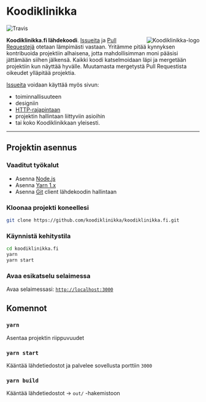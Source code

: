 # Koodiklinikka
![Travis](https://travis-ci.org/koodiklinikka/koodiklinikka.fi.svg?branch=master)

<img align="right" src="https://raw.githubusercontent.com/koodiklinikka/koodiklinikka.fi/master/static/images/logo.png" alt="Koodiklinikka-logo">

**Koodiklinikka.fi lähdekoodi**. [Issueita](https://github.com/koodiklinikka/koodiklinikka.fi/issues) ja [Pull Requestejä](https://github.com/koodiklinikka/koodiklinikka.fi/pulls) otetaan lämpimästi vastaan. Yritämme pitää kynnyksen kontribuoida projektiin alhaisena, jotta mahdollisimman moni pääsisi jättämään siihen jälkensä. Kaikki koodi katselmoidaan läpi ja mergetään projektiin kun näyttää hyvälle. Muutamasta mergetystä Pull Requestista oikeudet ylläpitää projektia.

[Issueita](https://github.com/koodiklinikka/koodiklinikka.fi/issues) voidaan käyttää myös sivun:

- toiminnallisuuteen
- designiin
- [HTTP-rajapintaan](https://github.com/koodiklinikka/koodiklinikka.fi-api)
- projektin hallintaan liittyviin asioihin
- tai koko Koodiklinikkaan yleisesti.

-----------------------------

## Projektin asennus

### Vaaditut työkalut

- Asenna [Node.js](http://nodejs.org)
- Asenna [Yarn 1.x](https://classic.yarnpkg.com/en/)
- Asenna [Git](https://git-scm.com/) client lähdekoodin hallintaan

### Kloonaa projekti koneellesi

```sh
git clone https://github.com/koodiklinikka/koodiklinikka.fi.git
```

### Käynnistä kehitystila

```sh
cd koodiklinikka.fi
yarn
yarn start
```

### Avaa esikatselu selaimessa

Avaa selaimessasi: [`http://localhost:3000`](http://localhost:3000)


## Komennot

### `yarn`

Asentaa projektin riippuvuudet

### `yarn start`

Kääntää lähdetiedostot ja palvelee sovellusta porttiin `3000`

### `yarn build`

Kääntää lähdetiedostot -> `out/` -hakemistoon
